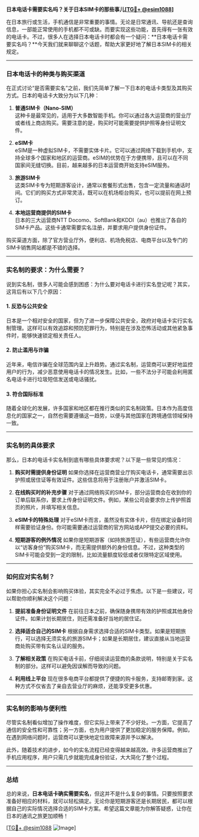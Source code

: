 **日本电话卡需要实名吗？关于日本SIM卡的那些事儿[[TG💪+ @esim1088](https://t.me/s/esim1088)]**

在日本旅行或生活，手机通信是非常重要的事情。无论是日常通讯、导航还是查询信息，一部能正常使用的手机都不可或缺。而要实现这些功能，首先得有一张有效的电话卡。不过，很多人在选择日本电话卡时都会有一个疑问：**日本电话卡需要实名吗？**今天我们就来聊聊这个话题，帮助大家更好地了解日本SIM卡的相关规定。

---

### 日本电话卡的种类与购买渠道

在正式讨论“是否需要实名”之前，我们先简单了解一下日本的电话卡类型及其购买方式。日本的电话卡大致分为以下几种：

1. **普通SIM卡（Nano-SIM）**  
   这种卡是最常见的，适用于大多数智能手机。你可以通过各大运营商的营业厅或者线上商店购买。需要注意的是，购买时可能需要提供护照等身份证明文件。

2. **eSIM卡**  
   eSIM是一种虚拟SIM卡，不需要实体卡片。它可以通过网络下载到手机中，支持全球多个国家和地区的运营商。eSIM的优势在于方便携带，且可以在不同国家间无缝切换。目前，越来越多的日本运营商开始支持eSIM服务。

3. **旅游SIM卡**  
   这类SIM卡专为短期游客设计，通常以套餐形式出售，包含一定流量和通话时间。它们的购买方式非常灵活，既可以在机场柜台购买，也可以提前在网上预订。

4. **本地运营商提供的SIM卡**  
   日本的三大运营商NTT Docomo、SoftBank和KDDI（au）也推出了各自的SIM卡产品。这些卡通常需要实名注册，并要求用户提供身份证件。

购买渠道方面，除了官方营业厅外，便利店、机场免税店、电商平台以及专门的SIM卡销售网站都是不错的选择。

---

### 实名制的要求：为什么需要？

说到实名制，很多人可能会感到困惑：为什么要对电话卡进行实名登记呢？其实，这背后有以下几个原因：

#### 1. **反恐与公共安全**
日本是一个相对安全的国家，但为了进一步保障公共安全，政府对电话卡实行实名制管理。这样可以有效追踪和预防犯罪行为，特别是在涉及恐怖活动或其他紧急事件时，能够快速锁定相关责任人。

#### 2. **防止滥用与诈骗**
近年来，电信诈骗在全球范围内呈上升趋势。通过实名制，运营商可以更好地监控用户的行为，减少恶意使用电话卡的情况发生。比如，一些不法分子可能会利用匿名电话卡进行垃圾短信发送或电话骚扰。

#### 3. **符合国际标准**
随着全球化的发展，许多国家和地区都在推行类似的实名制政策。日本作为高度信息化的国家之一，自然也需要遵循这一趋势，以便与其他国家在跨境通信领域保持一致。

---

### 实名制的具体要求

那么，日本的电话卡实名制到底有哪些具体要求呢？以下是一些常见的情况：

1. **购买时需提供身份证明**
   如果你选择在运营商营业厅购买电话卡，通常需要出示护照或居住证等有效证件。这些信息将用于注册账户并激活SIM卡。

2. **在线购买时的补充步骤**
   对于通过网络购买的SIM卡，部分运营商会在收到你的订单后联系你，要求上传身份证明文件。例如，某些公司会要求你上传护照首页的照片，并填写相关信息。

3. **eSIM卡的特殊处理**
   对于eSIM卡而言，虽然没有实体卡片，但在绑定设备时同样需要验证身份。你可能需要通过运营商的官方网站或APP提交必要的资料。

4. **短期游客的例外情况**
   如果你是短期游客（如持旅游签证），有些运营商允许你以“访客身份”购买SIM卡，而无需提供额外的身份信息。不过，这种类型的SIM卡可能会受到一定的限制，比如流量额度较低或者仅限特定区域使用。

---

### 如何应对实名制？

如果你担心实名制会影响购买体验，其实完全不必过于焦虑。以下是一些建议，可以帮助你顺利解决这个问题：

1. **提前准备身份证明文件**
   在前往日本之前，确保随身携带有效的护照或其他身份证件。如果计划长期居住，则还需准备好当地的居住证。

2. **选择适合自己的SIM卡**
   根据自身需求选择合适的SIM卡类型。如果是短期旅行，可以选择无须实名的旅游SIM卡；如果是长期居住，建议直接从当地运营商处购买带有实名认证的服务。

3. **了解相关政策**
   在购买电话卡前，仔细阅读运营商的条款说明，特别是关于实名制的部分。这样可以避免因误解而导致的问题。

4. **利用线上平台**
   现在很多电商平台都提供了便捷的购卡服务，支持邮寄到家。这种方式不仅省去了亲自去营业厅的麻烦，还能享受更多优惠。

---

### 实名制的影响与便利性

尽管实名制看似增加了操作难度，但它实际上带来了不少好处。一方面，它提高了通信的安全性和可靠性；另一方面，也为用户提供了更加稳定的服务保障。例如，在遇到网络问题时，运营商可以更快地定位故障来源并予以解决。

此外，随着技术的进步，如今的实名流程已经变得越来越高效。许多运营商推出了手机应用程序，用户只需几步就能完成身份验证，大大简化了整个过程。

---

### 总结

总的来说，**日本电话卡确实需要实名**，但这并不是什么复杂的事情。只要按照要求准备好相应的材料，就可以轻松搞定。无论你是短期游客还是长期居民，都可以根据自己的实际情况选择合适的SIM卡方案。希望这篇文章能为你解答疑惑，让你在日本的通讯之旅更加顺畅！

[[TG💪+ @esim1088](https://t.me/s/esim1088) ![Image](https://i.postimg.cc/4NQfJmqS/Snipaste-2025-05-13-00-14-12.png)]